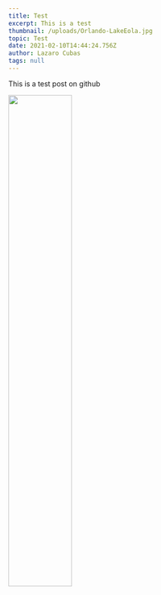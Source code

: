 ```yaml
---
title: Test
excerpt: This is a test
thumbnail: /uploads/Orlando-LakeEola.jpg
topic: Test
date: 2021-02-10T14:44:24.756Z
author: Lazaro Cubas
tags: null
---
```

This is a test post on github

<img src="/uploads/Orlando-LakeEola.jpg" width="50%">